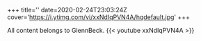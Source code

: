 +++
title=''
date=2020-02-24T23:03:24Z
cover='https://i.ytimg.com/vi/xxNdIqPVN4A/hqdefault.jpg'
+++

All content belongs to GlennBeck.
{{< youtube xxNdIqPVN4A >}}
